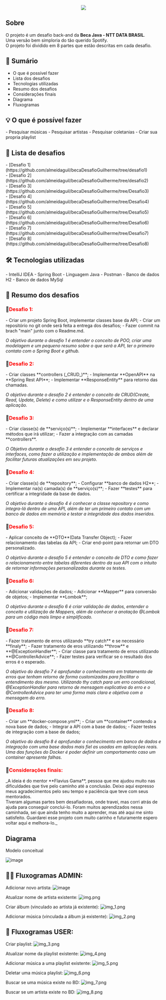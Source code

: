 
<center>
<img src="https://user-images.githubusercontent.com/96309673/153507245-372d54f1-1c31-4d01-84f1-e96ff9dcb9f4.png">
</center>


<h2> Sobre </h2>

O projeto é um desafio back-and da **Beca Java - NTT DATA BRASIL**. 
<br>Uma versão bem simploria do tão querido Spotify.</br>
O projeto foi dividido em 8 partes que estão descritas em cada desafio.




<h2> 📖 Sumário </h2>

- O que é possível fazer
- Lista dos desafios
- Tecnologias utilizadas
- Resumo dos desafios
- Considerações finais
- Diagrama
- Fluxogramas

<h2> 💡 O que é possível fazer</h2>
- Pesquisar músicas
- Pesquisar artistas
- Pesquisar coletanias
- Criar sua propria playlist

<h2>📑 Lista de desafios</h2>
- [Desafio 1](https://github.com/almeidaguil/becaDesafioGuilherme/tree/desafio1) <br>
- [Desafio 2](https://github.com/almeidaguil/becaDesafioGuilherme/tree/desafio2) <br>
- [Desafio 3](https://github.com/almeidaguil/becaDesafioGuilherme/tree/Desafio3) <br>
- [Desafio 4](https://github.com/almeidaguil/becaDesafioGuilherme/tree/Desafio4) <br>
- [Desafio 5](https://github.com/almeidaguil/becaDesafioGuilherme/tree/Desafio5) <br>
- [Desafio 6](https://github.com/almeidaguil/becaDesafioGuilherme/tree/Desafio6) <br>
- [Desafio 7](https://github.com/almeidaguil/becaDesafioGuilherme/tree/Desafio7) <br>
- [Desafio 8](https://github.com/almeidaguil/becaDesafioGuilherme/tree/Desafio8) <br>


<h2> 🛠 Tecnologias utilizadas</h2>
- IntelliJ IDEA
- Spring Boot
- Linguagem Java
- Postman
- Banco de dados H2
- Banco de dados MySql


<h2> 📃 Resumo dos desafios</h2>
<h3>🎯<span style="color:red">Desafio 1: </span></h3>
- Criar um projeto Spring Boot, implementar classes base da API;
- Criar um repositório no git onde será feita a entrega dos desafios;
- Fazer commit na brach "main" junto com o Readme.md.
<p><i>O objetivo durante o desafio 1 é entender o conceito de POO, criar uma modelagem e um 
pequeno resumo sobre o que será a API, ter o primeiro contato com o Spring Boot e github.</i> </p>

<h3>🎯<span style="color:red">Desafio 2: </span></h3>
- Criar classes **controllers (_CRUD_)**;
- Implementar **OpenAPI** na **Spring Rest API**;
- Implementar **ResponseEntity** para retorno das chamadas.

_O objetivo durante o desafio 2 é entender o conceito de CRUD(Create, Read, Update, Delete) e como 
utilizar e o ResponseEntity dentro de uma aplicação._

<h3>🎯<span style="color:red">Desafio 3: </span></h3>
- Criar classe(s) de **serviço(s)**;
- Implementar **interfaces** e declarar métodos que irá utilizar;
- Fazer a integração com as camadas **controllers**.

_O Objetivo durante o desafio 3 é entender o conceito de serviços e interfaces, como fazer a utilização
e implementação de ambos além de facilitar futuras atualizações em seu projeto._

<h3>🎯<span style="color:red">Desafio 4: </span></h3>
- Criar classe(s) de **repository**;
- Configurar **banco de dados H2**;
- Implementar na(s) camada(s) de **serviço(s)**;
- Fazer **testes** para certificar a integridade da base de dados.

_O objetivo durante o desafio 4 é conhecer a classe repository e como integra-lá dentro de uma API,
além de ter um primeiro contato com um banco de dados em memória e testar a integridade dos dados 
inseridos._

<h3>🎯<span style="color:red">Desafio 5: </span></h3>
- Aplicar conceito de **DTO**(Data Transfer Object);
- Fazer relacionamento das tabelas da API;
- Criar end-point para retornar um DTO personalizado.

_O objetivo durante o desafio 5 é entender o conceito de DTO e como fazer o relacionamento entre tabelas
diferentes dentro da sua API com o intuito de retornar informações personalizadas durante os testes._

<h3>🎯<span style="color:red">Desafio 6: </span></h3>
- Adicionar validações de dados;
- Adicionar **Mapper** para conversão de objetos;
- Implementar **Lombok**;

_O objetivo durante o desafio 6 é criar validação de dados, entender o conceito e utilização de Mappers,
além de conhecer a anotação @Lombok para um código mais limpo e simplificado._

<h3>🎯<span style="color:red">Desafio 7: </span></h3>
- Fazer tratamento de erros utilizando **try catch** e se necessário **finaly**;
- Fazer tratamento de eros utilizando **throw** e **@ExceptionHandler**;
- Criar classe para tratamento de erros utilizando **@ControllerAdvice**;
- Fazer testes para verificar se o resultado dos erros é o esperado.

_O objetivo do desafio 7 é aprofundar o conhecimento em tratamento de erros que tenham retorno
de forma customizadas para facilitar o entendimento dos mesmo. Utilizando thy catch para um erro 
condicional, @ExceptionHandler para retorno de mensagem explicativa do erro e o @ControllerAdvice
para ter uma forma mais clara e objetiva com a mensagem do erro._

<h3>🎯<span style="color:red">Desafio 8: </span></h3>
- Criar um **docker-compose.yml**;
- Criar um **container** contendo a nova base de dados;
- Integrar a API com a base de dados;
- Fazer testes de integração com a base de dados;

_O objetivo do desafio 8 é aprofundar o conhecimento em banco de dados e integração com uma
base dados mais fiel as usadas em aplicações reais. Uma das funções do Docker é poder definir um comportamento
caso um container apresente falhas._

<h3>🙌<span style="color:red">Considerações finais: </span></h3>
_A ideia é do mentor **Flavius Gama**, pessoa que me ajudou muito
nas dificuldades que tive pelo caminho até a conclusão. Deixo aqui expresso meus agradecimentos
pelo seu tempo e paciência que teve com seus mentorados. <br>
Tiveram algumas partes bem desafiadoras, onde travei, mas corri atrás de ajuda para conseguir
conclui-lo. Foram muitos aprendizados nessa caminhada, sei que ainda tenho muito a
aprender, mas até aqui me sinto satisfeito. Guardarei esse projeto com
muito carinho e futuramente espero voltar aqui e melhora-lo._

<h2> Diagrama</h2>
Modelo conceitual

![image](https://user-images.githubusercontent.com/96309673/150388031-daff104f-dd59-46bf-9ac2-fa67d4589c5f.png)

<h2>👨‍🔧 Fluxogramas ADMIN:</h2>

Adicionar novo artista:
![image](https://user-images.githubusercontent.com/96309673/152421556-296adf00-fbe6-4534-8d22-b2587a722145.png)

Atualizar nome de artista existente:
![img.png](img.png)

Criar álbum (vinculado ao artista já existente):
![img_1.png](img_1.png)

Adicionar música (vinculada a álbum já existente):
![img_2.png](img_2.png)

<h2>🧔 Fluxogramas USER:</h2>

Criar playlist:
![img_3.png](img_3.png)

Atualizar nome da playlist existente:
![img_4.png](img_4.png)

Adicionar música a uma playlist existente:
![img_5.png](img_5.png)

Deletar uma música playlist:
![img_6.png](img_6.png)

Buscar se uma música existe no BD:
![img_7.png](img_7.png)

Buscar se um artista existe no BD:
![img_8.png](img_8.png)
